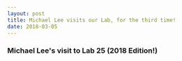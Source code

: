 ```yaml
---
layout: post
title: Michael Lee visits our Lab, for the third time!
date: 2018-03-05
---
```


### Michael Lee's visit to Lab 25 (2018 Edition!)
